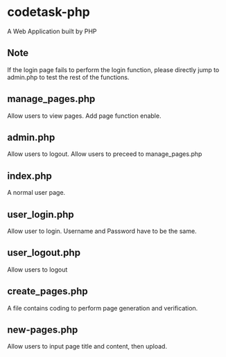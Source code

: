 # codetask-php
A Web Application built by PHP

## Note 
If the login page fails to perform the login function, please directly jump to admin.php to test the rest of the functions. 

## manage_pages.php
Allow users to view pages.
Add page function enable.

## admin.php
Allow users to logout.
Allow users to preceed to manage_pages.php

## index.php
A normal user page.

## user_login.php
Allow user to login.
Username and Password have to be the same. 

## user_logout.php
Allow users to logout

## create_pages.php
A file contains coding to perform page generation and verification. 

## new-pages.php
Allow users to input page title and content, then upload.



